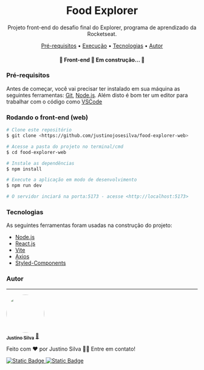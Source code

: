 <h1 align="center">Food Explorer</h1>

<p align="center">Projeto front-end do desafio final do Explorer, programa de aprendizado da Rocketseat.</p>

<p align="center">
 <a href="#Pré-requisitos">Pré-requisitos</a> •
 <a href="#rodando">Execução</a> • 
 <a href="#tecnologias">Tecnologias</a> • 
 <a href="#autor">Autor</a>
</p>

<h4 align="center"> 
	🚧  Front-end 🚀 Em construção...  🚧
</h4>

### Pré-requisitos

Antes de começar, você vai precisar ter instalado em sua máquina as seguintes ferramentas:
[Git](https://git-scm.com), [Node.js](https://nodejs.org/en/). 
Além disto é bom ter um editor para trabalhar com o código como [VSCode](https://code.visualstudio.com/)

### Rodando o front-end (web)

```bash
# Clone este repositório
$ git clone <https://github.com/justinojosesilva/food-explorer-web>

# Acesse a pasta do projeto no terminal/cmd
$ cd food-explorer-web

# Instale as dependências
$ npm install

# Execute a aplicação em modo de desenvolvimento
$ npm run dev

# O servidor inciará na porta:5173 - acesse <http://localhost:5173>
```

### Tecnologias

As seguintes ferramentas foram usadas na construção do projeto:

- [Node.js](https://nodejs.org/en/)
- [React.js](https://react.dev/)
- [Vite](https://vitejs.dev/)
- [Axios](https://axios-http.com/ptbr/docs/intro)
- [Styled-Components](https://styled-components.com/)

### Autor
---

<a href="https://www.linkedin.com/in/justino-jose-da-silva/">
 <img style="border-radius: 50%;" src="https://media.licdn.com/dms/image/C4D03AQFKsSLeUDAM4w/profile-displayphoto-shrink_200_200/0/1517243846575?e=1717632000&v=beta&t=gxgzKe-3Ar1D5TDkf2Smmq8bRtkLJtDsGneLiumH4dY" width="100px;" alt=""/>
 <br />
 <sub><b>Justino Silva</b></sub></a> <a href="https://www.linkedin.com/in/justino-jose-da-silva/" title="LinkedIn">🚀</a>


Feito com ❤️ por Justino Silva 👋🏽 Entre em contato!

[![Static Badge](https://img.shields.io/badge/Justino-blue?style=flat-square&logo=Linkedin&logoColor=white&labelColor=blue&color=blue&link=https%3A%2F%2Fwww.linkedin.com%2Fin%2Fjustino-jose-da-silva%2F)
](https://www.linkedin.com/in/justino-jose-da-silva/)[![Static Badge](https://img.shields.io/badge/justinojosesilva%40gmail.com-red?style=flat-square&logo=Gmail&logoColor=white&labelColor=red&color=red&link=mailto%3Ajustinojosesilva%40gmail.com)
](mailto:justinojosesilva@gmail.com)